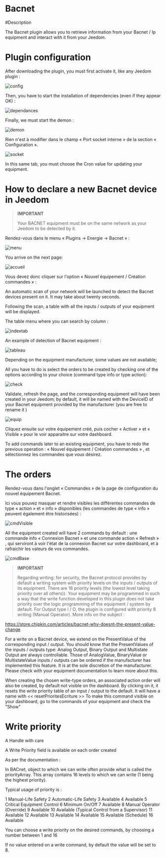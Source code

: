 # Bacnet

#Description

The Bacnet plugin allows you to retrieve information from your Bacnet / Ip equipment and interact with it from your Jeedom.



# Plugin configuration

After downloading the plugin, you must first activate it, like any Jeedom plugin :

![config](../images/BacnetConfig.png)

Then, you have to start the installation of dependencies (even if they appear OK) :

![dependances](../images/BacnetDep.png)

Finally, we must start the demon :

![demon](../images/BacnetDemon.png)


Rien n'est à modifier dans le champ « Port socket interne » de la section « Configuration ».

![socket](../images/BacnetSocket.png)


In this same tab, you must choose the Cron value for updating your equipment.




# How to declare a new Bacnet device in Jeedom




>**IMPORTANT**
>
>Your BACNET equipment must be on the same network as your Jeedom to be detected by it.


Rendez-vous dans le menu « Plugins → Energie → Bacnet » :

![menu](../images/BacnetMenu.png)


You arrive on the next page:

![accueil](../images/BacnetAccueil.png)


Vous devez donc cliquer sur l'option « Nouvel équipement / Création commandes » :

An automatic scan of your network will be launched to detect the Bacnet devices present on it.
It may take about twenty seconds.

Following the scan, a table with all the inputs / outputs of your equipment will be displayed.

The table menu where you can search by column :

![indextab](../images/BacnetIndexTab.png)


An example of detection of Bacnet equipment :

![tableau](../images/BacnetTableau.png)

Depending on the equipment manufacturer, some values are not available;

All you have to do is select the orders to be created by checking one of the options according to your choice (command type info or type action):

![check](../images/BacnetCheck.png)


Validate, refresh the page, and the corresponding equipment will have been created in your Jeedom; by default, it will be named with the DeviceID of your Bacnet equipment provided by the manufacturer (you are free to rename it )

![equip](../images/BacnetEquip.png)

 Cliquez ensuite sur votre équipement créé, puis cocher « Activer » et « Visible » pour le voir apparaitre sur votre dashboard.

To add commands later to an existing equipment, you have to redo the previous operation : « Nouvel équipement / Création commandes » , et sélectionnez les commandes que vous désirez.



# The orders


Rendez-vous dans l'onglet « Commandes » de la page de configuration du nouvel équipement Bacnet.

Ici vous pouvez masquer et rendre visibles les différentes commandes de type « action » et « info » disponibles (les commandes de type « info » peuvent également être historisées) :

![cmdVisible](../images/BacnetVisible.png)

All the equipment created will have 2 commands by default : une commande info « Connexion Bacnet » et une commande action « Refresh » , qui serviront à voir l'état de la connexion Bacnet sur votre dashboard, et à rafraichir les valeurs de vos commandes.

![cmdBase](../images/BacnetCmdBase.png)





>**IMPORTANT**
>
>Regarding writing: for security, the Bacnet protocol provides by default a writing system with priority levels on the inputs / outputs of its equipment.
There are 16 priority levels (the lowest level taking priority over all others)). Your equipment may be programmed in such a way that the write function developed in this plugin does not take priority over the logic programming of the equipment / system by default.
For Output type I / O, the plugin is configured with priority 8 writing (Manual Operator).
More info on the subject :

https://store.chipkin.com/articles/bacnet-why-doesnt-the-present-value-change

For a write on a Bacnet device, we extend on the PresentValue of the corresponding input / output.
You should know that the PresentValues of the inputs / outputs type: Analog Output, Binary Output and Multistate Output are always controllable.
Those of AnalogValue, BinaryValue or MultistateValue inputs / outputs can be ordered if the manufacturer has implemented this feature. It is at the sole discretion of the manufacturer. Please check with your equipment documentation to learn more about this.




When creating the chosen write-type orders, an associated action order will also be created, by default not visible on the dashboard.
By clicking on it, it resets the write priority table of an input / output to the default.
It will have a name with << resetPrioritesEcriture >>
To make this command visible on your dashboard, go to the commands of your equipment and check the "Show"



# Write priority

  A Handle with care

  A Write Priority field is available on each order created

  As per the documentation :

  In BACnet, object to which we can write often provide what is called the priorityArray. This array contains 16 levels to which we can write (1 being the highest priority).

  Typical usage of priority is :

  1 Manual-Life Safety 2 Automatic-Life Safety 3 Available 4 Available 5 Critical Equipment Control 6 Minimum On/Off 7 Available 8 Manual Operator (Override) 9 Available 10 Available (Typical Control from a Supervisor) 11 Available 12 Available 13 Available 14 Available 15 Available (Schedule) 16 Available



  You can choose a write priority on the desired commands, by choosing a number between 1 and 16

  If no value entered on a write command, by default the value will be set to 8.
